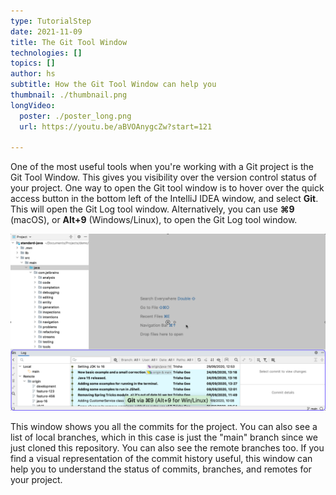 ```yaml
---
type: TutorialStep
date: 2021-11-09
title: The Git Tool Window
technologies: []
topics: []
author: hs
subtitle: How the Git Tool Window can help you
thumbnail: ./thumbnail.png
longVideo:
  poster: ./poster_long.png
  url: https://youtu.be/aBVOAnygcZw?start=121

---
```


One of the most useful tools when you're working with a Git project is the Git Tool Window. This gives you visibility over the version control status of your project. One way to open the Git tool window is to hover over the quick access button in the bottom left of the IntelliJ IDEA window, and select **Git**. This will open the Git Log tool window. Alternatively, you can use **⌘9** (macOS), or **Alt+9** (Windows/Linux), to open the Git Log tool window.

![Git Log Tool Window](git-log-tool-window.png)

This window shows you all the commits for the project. You can also see a list of local branches, which in this case is just the "main" branch since we just cloned this repository. You can also see the remote branches too. If you find a visual representation of the commit history useful, this window can help you to understand the status of commits, branches, and remotes for your project.
